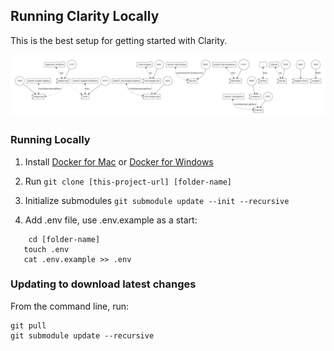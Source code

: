 ## Running Clarity Locally

This is the best setup for getting started with Clarity.


![Alt text](_static/docker-compose.png "Docker Compose Dev Diagram")

### Running Locally

1. Install [Docker for Mac](https://www.docker.com/docker-mac) or [Docker for Windows](https://www.docker.com/docker-windows)

2. Run `git clone [this-project-url] [folder-name]`

3. Initialize submodules `git submodule update --init --recursive`

4. Add .env file, use .env.example as a start:
```
    cd [folder-name]
   touch .env
   cat .env.example >> .env
```


### Updating to download latest changes
From the command line, run:
```
git pull
git submodule update --recursive
```